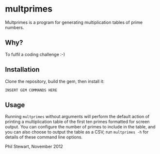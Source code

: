 multprimes
==========

Multprimes is a program for generating multiplication tables of prime numbers.

Why?
----

To fulfil a coding challenge :-)

Installation
------------

Clone the repository, build the gem, then install it:

```
INSERT GEM COMMANDS HERE
```

Usage
-----

Running `multprimes` without arguments will perform the default action of
printing a multiplication table of the first ten primes formatted for screen
output. You can configure the number of primes to include in the table, and
you can also choose to output the table as a CSV; run `multprimes -h` for
details of these command line options.

Phil Stewart, November 2012
